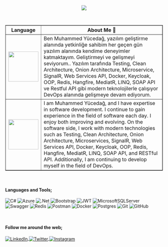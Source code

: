 <!--
<div>
  <img src="https://github.com/muhammedyucedag/banner/blob/picture/nes.jpeg" alt="Hello world" style="max-width: 100%;"></a>
</div>
-->
 
<br>

<p align="center">
    <img src="https://readme-typing-svg.herokuapp.com/?lines=Hello+Welcome+to+my+Github+page;I+am+a+Back+End+Software+Developer&font=Fira%20Code&center=true&width=740&height=45&color=558ADA&vCenter=true&size=30">
</p>

<br>

<table border="1" width="70%" cellpadding="10" cellspacing="10">
    <thead>
      <tr>
        <th>Language</th>
        <th>About Me 💬</th>
      </tr>
    </thead>
    <tbody>
        <tr>
            <td><img src="https://upload.wikimedia.org/wikipedia/commons/thumb/b/b4/Flag_of_Turkey.svg/1200px-Flag_of_Turkey.svg.png" width='96'></td>
            <td>Ben Muhammed Yücedağ, yazılım geliştirme alanında yetkinliğe sahibim her geçen gün yazılım alanında kendime deneyimler katmaktayım. Geliştirmeyi ve gelişmeyi seviyorum.. Yazılım tarafında Testing, Clean Architecture, Onion Architecture, Microservice, SignalR, Web Services API, Docker, Keycloak, OOP, Redis, Hangfire, MediatR, LINQ, SOAP API ve Restful API gibi modern teknolojilerle çalışıyor DevOps alanında gelişmeye devam ediyorum.</td>
        </tr>
        <tr>
            <td><img src="https://bewerbung.co/wp-content/uploads/2018/07/bewerbung-englisch.jpg" width='96'></td>
            <td>I am Muhammed Yücedağ, and I have expertise in software development. I continue to gain experience in the field of software each day. I enjoy both improving and evolving. On the software side, I work with modern technologies such as Testing, Clean Architecture, Onion Architecture, Microservices, SignalR, Web Services API, Docker, Keycloak, OOP, Redis, Hangfire, MediatR, LINQ, SOAP API, and RESTful API. Additionally, I am continuing to develop myself in the field of DevOps.</td>
         </tr>
    </tbody>
</table>

<br>

<h4>Languages and Tools;</h4>

![C#](https://img.shields.io/badge/C%23-6e3a7c?logo=CSharp) 
![Azure](https://img.shields.io/badge/azure-%230072C6.svg?style=flat&logo=azure-devops&logoColor=white) 
![.Net](https://img.shields.io/badge/.NET-5C2D91?style=flat&logo=.net&logoColor=white) 
![Bootstrap](https://img.shields.io/badge/bootstrap-%23563D7C.svg?style=flat&logo=bootstrap&logoColor=white) 
![JWT](https://img.shields.io/badge/JWT-black?style=flat&logo=JSON%20web%20tokens) 
![MicrosoftSQLServer](https://img.shields.io/badge/Microsoft%20SQL%20Sever-CC2927?style=flat&logo=microsoft%20sql%20server&logoColor=white) 
![Swagger](https://img.shields.io/badge/-Swagger-%23Clojure?style=flat&logo=swagger&logoColor=white) 
![Redis](https://img.shields.io/badge/Redis-902626?logo=redis) 
![Postman](https://img.shields.io/badge/Postman-FF6C37?style=flat&logo=postman&logoColor=white) 
![Docker](https://img.shields.io/badge/docker-%230db7ed.svg?style=flat&logo=docker&logoColor=white) 
![Postgres](https://img.shields.io/badge/postgres-%23316192.svg?style=flat&logo=postgresql&logoColor=white)
![Git](http://img.shields.io/badge/-Git-F1502F?style=flat&logo=git&logoColor=FFFFFF)
![GitHub](http://img.shields.io/badge/-Github-000000?style=flat&logo=github&logoColor=FFFFFF)

<br>

   <div>
        <h4>Follow me around the web;</h4>
    </div>
    <div>
        <a href="https://www.linkedin.com/in/muhammed-y%C3%BCceda%C4%9F-187533250/" target="_blank">
            <img align="center" src="https://img.shields.io/badge/LinkedIn-%230077B5.svg?&style=flat-square&logo=linkedin&logoColor=white" alt="LinkedIn">
        </a>
        <a href="https://medium.com/@muhammedyucedag" target="_blank"  rel="noopener">
            <img align="center" src="https://img.shields.io/badge/Medium-%23333.svg?style=flat-square&logo=medium&logoColor=white" alt="Twitter">
        </a>
        <a href="https://www.instagram.com/muhammedyuceedag/" target="_blank">
            <img align="center" src="https://img.shields.io/badge/Instagram-%23E4405F.svg?&style=flat-square&logo=instagram&logoColor=white" alt="Instagram">
        </a>
    </div>
    


